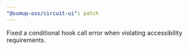 ```yaml
---
"@sumup-oss/circuit-ui": patch
---
```


Fixed a conditional hook call error when violating accessibility requirements.
